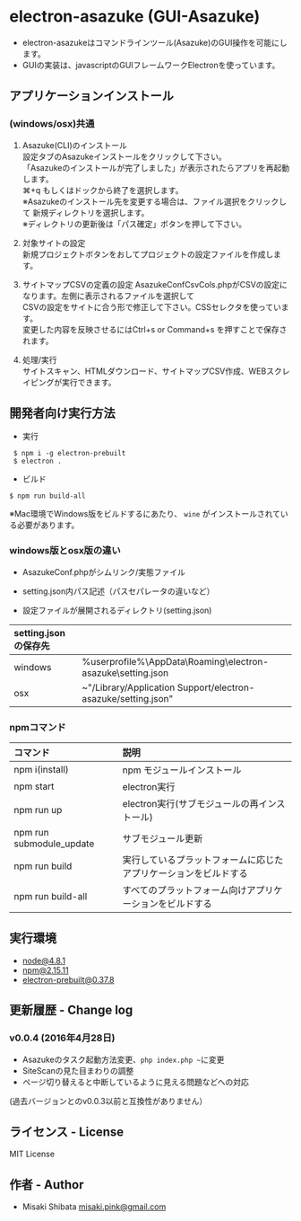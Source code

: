 # electron-asazuke (GUI-Asazuke)

- electron-asazukeはコマンドラインツール(Asazuke)のGUI操作を可能にします。  
- GUIの実装は、javascriptのGUIフレームワークElectronを使っています。

## アプリケーションインストール
### (windows/osx)共通

1. Asazuke(CLI)のインストール  
設定タブのAsazukeインストールをクリックして下さい。  
「Asazukeのインストールが完了しました」が表示されたらアプリを再起動します。  
⌘+q もしくはドックから終了を選択します。  
※Asazukeのインストール先を変更する場合は、ファイル選択をクリックして
新規ディレクトリを選択します。  
※ディレクトリの更新後は「パス確定」ボタンを押して下さい。

2. 対象サイトの設定  
新規プロジェクトボタンをおしてプロジェクトの設定ファイルを作成します。

3. サイトマップCSVの定義の設定
AsazukeConfCsvCols.phpがCSVの設定になります。左側に表示されるファイルを選択して  
CSVの設定をサイトに合う形で修正して下さい。CSSセレクタを使っています。  
変更した内容を反映させるにはCtrl+s or Command+s を押すことで保存されます。

4. 処理/実行  
サイトスキャン、HTMLダウンロード、サイトマップCSV作成、WEBスクレイピングが実行できます。


## 開発者向け実行方法
- 実行
```
 $ npm i -g electron-prebuilt
 $ electron .
```


- ビルド
```
$ npm run build-all
```
※Mac環境でWindows版をビルドするにあたり、 `wine` がインストールされている必要があります。

### windows版とosx版の違い
- AsazukeConf.phpがシムリンク/実態ファイル
- setting.json内パス記述（パスセパレータの違いなど）

- 設定ファイルが展開されるディレクトリ(setting.json)  　

|setting.jsonの保存先||
|:--|:--|
|windows|%userprofile%\AppData\Roaming\electron-asazuke\setting.json|  
|osx|~"/Library/Application Support/electron-asazuke/setting.json"|  


### npmコマンド

|コマンド|説明|
|:--|:--|
|npm i(install)|npm モジュールインストール|
|npm start| electron実行|
|npm run up| electron実行(サブモジュールの再インストール)|
|npm run submodule_update | サブモジュール更新 |
|npm run build | 実行しているプラットフォームに応じたアプリケーションをビルドする |
|npm run build-all | すべてのプラットフォーム向けアプリケーションをビルドする |

## 実行環境

- node@4.8.1
- npm@2.15.11
- electron-prebuilt@0.37.8


## 更新履歴 - Change log

### v0.0.4 (2016年4月28日)
- Asazukeのタスク起動方法変更、`php index.php ~`に変更
- SiteScanの見た目まわりの調整
- ページ切り替えると中断しているように見える問題などへの対応

(過去バージョンとのv0.0.3以前と互換性がありません）

## ライセンス - License

MIT License


## 作者 - Author

- Misaki Shibata <misaki.pink@gmail.com>
